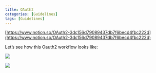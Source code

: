 ```yaml
---
title: OAuth2
categories: [Guidelines]
tags: [Guidelines]
---
```


[https://www.notion.so/OAuth2-3dc156d79089437db7f6becd4fbc222d](https://www.notion.so/OAuth2-3dc156d79089437db7f6becd4fbc222d)


Let’s see how this Oauth2 workflow looks like:


![](https://prod-files-secure.s3.us-west-2.amazonaws.com/9960fb2a-b75e-4bea-a8f9-b00925db1215/3bce41e0-99e8-4ebd-9701-e2bc9cbb79a2/Untitled.png?X-Amz-Algorithm=AWS4-HMAC-SHA256&X-Amz-Content-Sha256=UNSIGNED-PAYLOAD&X-Amz-Credential=AKIAT73L2G45HZZMZUHI%2F20240602%2Fus-west-2%2Fs3%2Faws4_request&X-Amz-Date=20240602T201700Z&X-Amz-Expires=3600&X-Amz-Signature=44dff86821873ed31be3c40cf6c3b68ef124416cce04fbea1f25d7c4019a8913&X-Amz-SignedHeaders=host&x-id=GetObject)


![](https://prod-files-secure.s3.us-west-2.amazonaws.com/9960fb2a-b75e-4bea-a8f9-b00925db1215/27d32b66-de43-41de-80f7-7edb81d1190f/Untitled.png?X-Amz-Algorithm=AWS4-HMAC-SHA256&X-Amz-Content-Sha256=UNSIGNED-PAYLOAD&X-Amz-Credential=AKIAT73L2G45HZZMZUHI%2F20240602%2Fus-west-2%2Fs3%2Faws4_request&X-Amz-Date=20240602T201700Z&X-Amz-Expires=3600&X-Amz-Signature=a8c6239e729f0e1c2ec1a8cb75d10de48644b9294cff303da763666ce8e29543&X-Amz-SignedHeaders=host&x-id=GetObject)

